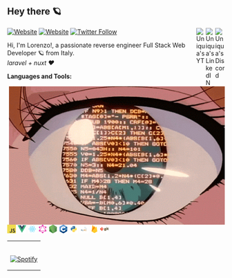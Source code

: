 ## Hey there 🪐
[![Website](https://img.shields.io/website?label=portfolio&style=for-the-badge&url=https://uniqua.xyz)](https://uniqua.xyz)
[![Website](https://img.shields.io/website?label=karmanhub&style=for-the-badge&url=https://karmanhub.com)](https://karmanhub.com)
[![Twitter Follow](https://img.shields.io/twitter/follow/uniquadev?color=7DF9FF&logo=twitter&style=for-the-badge)](https://twitter.com/intent/follow?original_referer=https%3A%2F%2Fgithub.com%2FUniquaDev&screen_name=Uniqua)
<a href="https://discord.gg/HeA78DxBRU">
  <img align="right" alt="Uniqua's Discord" width="22px" src="https://raw.githubusercontent.com/peterthehan/peterthehan/master/assets/discord.svg" />
</a>
<a href="https://www.linkedin.com/in/">
  <img align="right" alt="Uniqua's LinkedIN" width="22px" src="https://raw.githubusercontent.com/peterthehan/peterthehan/master/assets/linkedin.svg" />
</a>
<a href="https://www.youtube.com/channel/UClOroLB6ltO0zh7MK6TMk1g">
  <img align="right" alt="Uniqua's YT" width="22px" src="https://raw.githubusercontent.com/peterthehan/peterthehan/master/assets/youtube.svg" />
</a>

Hi, I'm Lorenzo!, a passionate reverse engineer Full Stack Web Developer 🪐 from Italy.<br>
*laravel + nuxt ❤️*

<img align="right" alt="GIF" src="https://raw.githubusercontent.com/UniquaDev/UniquaDev/main/code.webp" width="500" height="320" />

**Languages and Tools:**  

<code><img height="20" src="https://raw.githubusercontent.com/github/explore/80688e429a7d4ef2fca1e82350fe8e3517d3494d/topics/javascript/javascript.png"></code>
<code><img height="20" src="https://raw.githubusercontent.com/github/explore/80688e429a7d4ef2fca1e82350fe8e3517d3494d/topics/vue/vue.png"></code>
<code><img height="20" src="https://raw.githubusercontent.com/github/explore/80688e429a7d4ef2fca1e82350fe8e3517d3494d/topics/react/react.png"></code>
<code><img height="20" src="https://raw.githubusercontent.com/github/explore/5c058a388828bb5fde0bcafd4bc867b5bb3f26f3/topics/graphql/graphql.png"></code>
<code><img height="20" src="https://raw.githubusercontent.com/github/explore/80688e429a7d4ef2fca1e82350fe8e3517d3494d/topics/nodejs/nodejs.png"></code>
<code><img height="20" src="https://raw.githubusercontent.com/github/explore/80688e429a7d4ef2fca1e82350fe8e3517d3494d/topics/cpp/cpp.png"></code>
<code><img height="20" src="https://raw.githubusercontent.com/github/explore/80688e429a7d4ef2fca1e82350fe8e3517d3494d/topics/python/python.png"></code>
<code><img height="20" src="https://raw.githubusercontent.com/github/explore/80688e429a7d4ef2fca1e82350fe8e3517d3494d/topics/mysql/mysql.png"></code>
<code><img height="20" src="https://raw.githubusercontent.com/github/explore/80688e429a7d4ef2fca1e82350fe8e3517d3494d/topics/firebase/firebase.png"></code>
<code><img height="20" src="https://raw.githubusercontent.com/github/explore/80688e429a7d4ef2fca1e82350fe8e3517d3494d/topics/git/git.png"></code>

<table width="100%">
  
  <tr>
  <td width="100%">
       
&nbsp; <br> [![Spotify](https://uniquadev.vercel.app/api/spotify)](https://open.spotify.com/user/ch5hldeabrvjawefcxvhdz0cu)

  </td>
</table>


